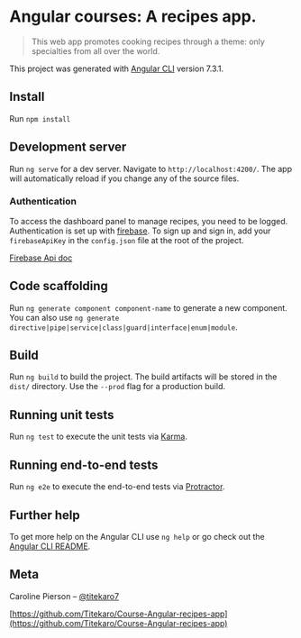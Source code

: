# Angular courses: A recipes app.
> This web app promotes cooking recipes through a theme: only specialties from all over the world.

This project was generated with [Angular CLI](https://github.com/angular/angular-cli) version 7.3.1.

## Install
Run `npm install`

## Development server

Run `ng serve` for a dev server. Navigate to `http://localhost:4200/`. The app will automatically reload if you change any of the source files.

### Authentication
To access the dashboard panel to manage recipes, you need to be logged.
Authentication is set up with [firebase](https://firebase.google.com/).
To sign up and sign in, add your `firebaseApiKey` in the `config.json` file  at the root of the project.

[Firebase Api doc](https://firebase.google.com/docs/reference/rest/auth#section-create-email-password)

## Code scaffolding

Run `ng generate component component-name` to generate a new component. You can also use `ng generate directive|pipe|service|class|guard|interface|enum|module`.

## Build

Run `ng build` to build the project. The build artifacts will be stored in the `dist/` directory. Use the `--prod` flag for a production build.

## Running unit tests

Run `ng test` to execute the unit tests via [Karma](https://karma-runner.github.io).

## Running end-to-end tests

Run `ng e2e` to execute the end-to-end tests via [Protractor](http://www.protractortest.org/).

## Further help

To get more help on the Angular CLI use `ng help` or go check out the [Angular CLI README](https://github.com/angular/angular-cli/blob/master/README.md).

## Meta

Caroline Pierson – [@titekaro7](https://twitter.com/titekaro7)

[https://github.com/Titekaro/Course-Angular-recipes-app](https://github.com/Titekaro/Course-Angular-recipes-app)
